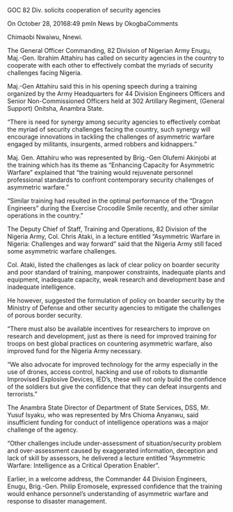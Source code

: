 GOC 82 Div. solicits cooperation of security agencies

On October 28, 20168:49 pmIn News by OkogbaComments

Chimaobi Nwaiwu, Nnewi.

The General Officer Commanding, 82 Division of Nigerian Army Enugu, Maj.-Gen. Ibrahim Attahiru has called on security agencies in the country to cooperate with each other to effectively combat the myriads of security challenges facing Nigeria.

Maj.-Gen Attahiru said this in his opening speech during a training organized by the Army Headquarters for 44 Division Engineers Officers and Senior Non-Commissioned Officers held at 302 Artillary Regiment, (General Support) Onitsha, Anambra State.

“There is need for synergy among security agencies to effectively combat the myriad of security challenges facing the country, such synergy will encourage innovations in tackling the challenges of asymmetric warfare engaged by militants, insurgents, armed robbers and kidnappers.”

Maj. Gen. Attahiru who was represented by Brig.-Gen Olufemi Akinjobi at the training which has its theme as “Enhancing Capacity for Asymmetric Warfare” explained that “the training would rejuvenate personnel professional standards to confront contemporary security challenges of asymmetric warfare.”

“Similar training had resulted in the optimal performance of the “Dragon Engineers” during the Exercise Crocodile Smile recently, and other similar operations in the country.”

The Deputy Chief of Staff, Training and Operations, 82 Division of the Nigeria Army, Col. Chris Ataki, in a lecture entitled “Asymmetric Warfare in Nigeria: Challenges and way forward” said that the Nigeria Army still faced some asymmetric warfare challenges.

Col. Ataki, listed the challenges as lack of clear policy on boarder security and poor standard of training, manpower constraints, inadequate plants and equipment, inadequate capacity, weak research and development base and inadequate intelligence.

He however, suggested the formulation of policy on boarder security by the Ministry of Defense and other security agencies to mitigate the challenges of porous border security.

“There must also be available incentives for researchers to improve on research and development, just as there is need for improved training for troops on best global practices on countering asymmetric warfare, also improved fund for the Nigeria Army necessary.

“We also advocate for improved technology for the army especially in the use of drones, access control, hacking and use of robots to dismantle Improvised Explosive Devices, IED’s, these will not only build the confidence of the soldiers but give the confidence that they can defeat insurgents and terrorists.”

The Anambra State Director of Department of State Services, DSS, Mr. Yusuf Isyaku, who was represented by Mrs Chioma Anyanwu, said insufficient funding for conduct of intelligence operations was a major challenge of the agency.

“Other challenges include under-assessment of situation/security problem and over-assessment caused by exaggerated information, deception and lack of skill by assessors, he delivered a lecture entitled “Asymmetric Warfare: Intelligence as a Critical Operation Enabler”.

Earlier, in a welcome address, the Commander 44 Division Engineers, Enugu, Brig.-Gen. Philip Eromosele, expressed confidence that the training would enhance personnel’s understanding of asymmetric warfare and response to disaster management.
